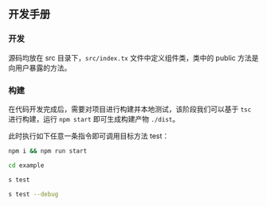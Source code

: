## 开发手册

### 开发

源码均放在 src 目录下，`src/index.tx` 文件中定义组件类，类中的 public 方法是向用户暴露的方法。

### 构建

在代码开发完成后，需要对项目进行构建并本地测试，该阶段我们可以基于 `tsc` 进行构建，运行 `npm start` 即可生成构建产物 `./dist`。

此时执行如下任意一条指令即可调用目标方法 test：

````bash
npm i && npm run start

cd example

s test

s test --debug

